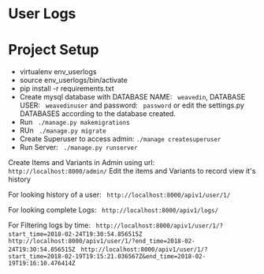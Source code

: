 # User Logs

# Project Setup

  - virtualenv env_userlogs
  - source env_userlogs/bin/activate
  - pip install -r requirements.txt
  - Create mysql database with DATABASE NAME: ` weavedin`, DATABASE USER: ` weavedinuser` and password: ` password` or edit the settings.py DATABASES according to the database created. 
  - Run ` ./manage.py makemigrations`
  - RUn ` ./manage.py migrate`
  - Create Superuser to access admin: ` ./manage createsuperuser `
  - Run Server: ` ./manage.py runserver`


Create Items and Variants in Admin using url: ` http://localhost:8000/admin/`
Edit the items and Variants to record view it's history

For looking history of a user: ` http://localhost:8000/apiv1/user/1/`

For looking complete Logs: ` http://localhost:8000/apiv1/logs/`

For Filtering logs by time:
` http://localhost:8000/apiv1/user/1/?start_time=2018-02-24T19:30:54.856515Z`
` http://localhost:8000/apiv1/user/1/?end_time=2018-02-24T19:30:54.856515Z`
` http://localhost:8000/apiv1/user/1/?start_time=2018-02-19T19:15:21.036567Z&end_time=2018-02-19T19:16:10.476414Z`
